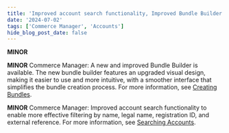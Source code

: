 ```yaml
---
title: 'Improved account search functionality, Improved Bundle Builder', 'Extending Product Prices'
date: '2024-07-02'
tags: ['Commerce Manager', 'Accounts']
hide_blog_post_date: false
---
```


**MINOR** 

**MINOR** Commerce Manager: A new and improved Bundle Builder is available. The new bundle builder features an upgraded visual design, making it easier to use and more intuitive, with a smoother interface that simplifies the bundle creation process. For more information, see [Creating Bundles](/docs/commerce-manager/product-experience-manager/bundles/bundle-configuration).

**MINOR** Commerce Manager: Improved account search functionality to enable more effective filtering by name, legal name, registration ID, and external reference. For more information, see [Searching Accounts](https://elasticpath.dev/docs/commerce-manager/account-management/accounts#searching-accounts).
